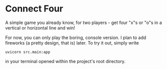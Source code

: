 # Connect Four

A simple game you already know, for two players - get four 
"x"s or "o"s in a vertical or horizontal line and win!

For now, you can only play the boring, console version. I plan to add 
fireworks (a pretty design, that is) later. To try it out, simply write
```commandline
uvicorn src.main:app
```
in your terminal opened within the project's root directory.
